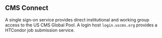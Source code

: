 ## CMS Connect 

A single sign-on service provides direct institutional and working group access
to the US CMS Global Pool. A login host `login.uscms.org` provides a HTCondor job submission service.

